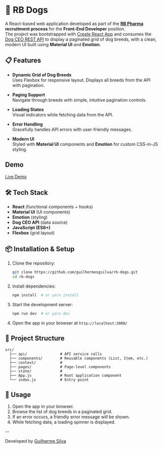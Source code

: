 # 🐶 RB Dogs

A React-based web application developed as part of the **[RB Pharma](https://www.linkedin.com/company/rb-pharma/) recruitment process** for the **Front-End Developer** position.  
The project was bootstrapped with [Create React App](https://github.com/facebook/create-react-app) and consumes the [Dog CEO REST API](https://dog.ceo/api/breeds/list/all) to display a paginated grid of dog breeds, with a clean, modern UI built using **Material UI** and **Emotion**.

## 📋 Features

- **Dynamic Grid of Dog Breeds**  
  Uses Flexbox for responsive layout. Displays all breeds from the API with pagination.

- **Paging Support**  
  Navigate through breeds with simple, intuitive pagination controls.

- **Loading States**  
  Visual indicators while fetching data from the API.

- **Error Handling**  
  Gracefully handles API errors with user-friendly messages.

- **Modern UI**  
  Styled with **Material UI** components and **Emotion** for custom CSS-in-JS styling.

## Demo

[Live Demo](https://guilhermesgsilva.github.io/rb-dogs/)

## 🛠️ Tech Stack

- **React** (functional components + hooks)
- **Material UI** (UI components)
- **Emotion** (styling)
- **Dog CEO API** (data source)
- **JavaScript (ES6+)**
- **Flexbox** (grid layout)

## 📦 Installation & Setup

1. Clone the repository:
   ```sh
   git clone https://github.com/guilhermesgsilva/rb-dogs.git
   cd rb-dogs
   ```

2. Install dependencies:
   ```sh
   npm install  # or yarn install
   ```

3. Start the development server:
   ```sh
   npm run dev  # or yarn dev
   ```

4. Open the app in your browser at `http://localhost:3000/`

## 📂 Project Structure

```
src/
  ├── api/               # API service calls
  ├── components/        # Reusable components (List, Item, etc.)
  ├── context/           # 
  ├── pages/             # Page-level components
  ├── state/             # 
  ├── App.js             # Root application component
  └── index.js           # Entry point
```

## 🚀 Usage

1. Open the app in your browser.
2. Browse the list of dog breeds in a paginated grid.
3. If an error occurs, a friendly error message will be shown.
4. While fetching data, a loading spinner is displayed.

--

Developed by [Guilherme Silva](https://github.com/guilhermesgsilva)
